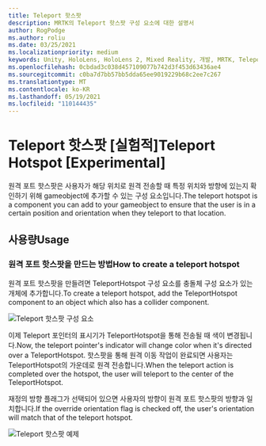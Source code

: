 ```yaml
---
title: Teleport 핫스팟
description: MRTK의 Teleport 핫스팟 구성 요소에 대한 설명서
author: RogPodge
ms.author: roliu
ms.date: 03/25/2021
ms.localizationpriority: medium
keywords: Unity, HoloLens, HoloLens 2, Mixed Reality, 개발, MRTK, Teleport 시스템, Teleport 핫스팟
ms.openlocfilehash: 0cbdad3c038d457109077b742d3f453d63436ae4
ms.sourcegitcommit: c0ba7d7bb57bb5dda65ee9019229b68c2ee7c267
ms.translationtype: MT
ms.contentlocale: ko-KR
ms.lasthandoff: 05/19/2021
ms.locfileid: "110144435"
---
```

# <a name="teleport-hotspot-experimental"></a><span data-ttu-id="6f0b2-104">Teleport 핫스팟 [실험적]</span><span class="sxs-lookup"><span data-stu-id="6f0b2-104">Teleport Hotspot [Experimental]</span></span>

<span data-ttu-id="6f0b2-105">원격 포트 핫스팟은 사용자가 해당 위치로 원격 전송할 때 특정 위치와 방향에 있는지 확인하기 위해 gameobject에 추가할 수 있는 구성 요소입니다.</span><span class="sxs-lookup"><span data-stu-id="6f0b2-105">The teleport hotspot is a component you can add to your gameobject to ensure that the user is in a certain position and orientation when they teleport to that location.</span></span>

## <a name="usage"></a><span data-ttu-id="6f0b2-106">사용량</span><span class="sxs-lookup"><span data-stu-id="6f0b2-106">Usage</span></span>

### <a name="how-to-create-a-teleport-hotspot"></a><span data-ttu-id="6f0b2-107">원격 포트 핫스팟을 만드는 방법</span><span class="sxs-lookup"><span data-stu-id="6f0b2-107">How to create a teleport hotspot</span></span>

<span data-ttu-id="6f0b2-108">원격 포트 핫스팟을 만들려면 TeleportHotspot 구성 요소를 충돌체 구성 요소가 있는 개체에 추가합니다.</span><span class="sxs-lookup"><span data-stu-id="6f0b2-108">To create a teleport hotspot, add the TeleportHotspot component to an object which also has a collider component.</span></span> 

![Teleport 핫스팟 구성 요소](../images/teleport/TeleportHotspotComponent.png)

<span data-ttu-id="6f0b2-110">이제 Teleport 포인터의 표시기가 TeleportHotspot을 통해 전송될 때 색이 변경됩니다.</span><span class="sxs-lookup"><span data-stu-id="6f0b2-110">Now, the teleport pointer's indicator will change color when it's directed over a TeleportHotspot.</span></span> <span data-ttu-id="6f0b2-111">핫스팟을 통해 원격 이동 작업이 완료되면 사용자는 TeleportHotspot의 가운데로 원격 전송합니다.</span><span class="sxs-lookup"><span data-stu-id="6f0b2-111">When the teleport action is completed over the hotspot, the user will teleport to the center of the TeleportHotspot.</span></span>

<span data-ttu-id="6f0b2-112">재정의 방향 플래그가 선택되어 있으면 사용자의 방향이 원격 포트 핫스팟의 방향과 일치합니다.</span><span class="sxs-lookup"><span data-stu-id="6f0b2-112">If the override orientation flag is checked off, the user's orientation will match that of the teleport hotspot.</span></span>

![Teleport 핫스팟 예제](../images/teleport/TeleportHotspotExample.gif)
